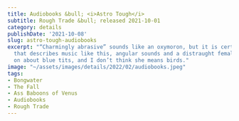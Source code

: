 ```yaml
---
title: Audiobooks &bull; <i>Astro Tough</i>
subtitle: Rough Trade &bull; released 2021-10-01
category: details
publishDate: '2021-10-08'
slug: astro-tough-audiobooks
excerpt: "“Charmingly abrasive” sounds like an oxymoron, but it is certainly something
  that describes music like this, angular sounds and a distraught female voice rambling
  on about blue tits, and I don’t think she means birds."
image: "~/assets/images/details/2022/02/audiobooks.jpeg"
tags:
- Bongwater
- The Fall
- Ass Baboons of Venus
- Audiobooks
- Rough Trade
---
```


